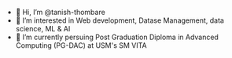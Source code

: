 - 👋 Hi, I’m @tanish-thombare
- 👀 I’m interested in Web development, Datase Management, data science, ML & AI
- 🌱 I’m currently persuing Post Graduation Diploma in Advanced Computing (PG-DAC) at USM's SM VITA

<!---
tanish-thombare/tanish-thombare is a ✨ special ✨ repository because its `README.md` (this file) appears on your GitHub profile.
You can click the Preview link to take a look at your changes.
--->
